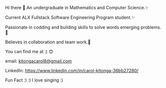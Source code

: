 Hi there 👋
An undergraduate in Mathematics and Computer Science.✨

Current ALX Fullstack Software Engineering Program student.✨

Passionate in codding and building skills to solve words emerging problems.🌟

Believes in collaboration and team work.💪

You can find me at :) 😊

email: kitongacarol8@gmail.com

LinkedIn: https://www.linkedin.com/in/carol-kitonga-36bb27280/

Fun Fact :) 
:) I love singing :)
